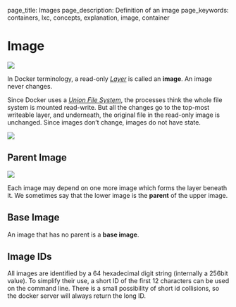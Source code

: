 page_title: Images
page_description: Definition of an image
page_keywords: containers, lxc, concepts, explanation, image, container

Image
=============================================

![](../../_images/docker-filesystems-debian.png)

In Docker terminology, a read-only [*Layer*](../layer/#layer-def) is
called an **image**. An image never changes.

Since Docker uses a [*Union File System*](../layer/#ufs-def), the
processes think the whole file system is mounted read-write. But all the
changes go to the top-most writeable layer, and underneath, the original
file in the read-only image is unchanged. Since images don’t change,
images do not have state.

![](../../_images/docker-filesystems-debianrw.png)

Parent Image
-----------------------------------------------------------

![](../../_images/docker-filesystems-multilayer.png)

Each image may depend on one more image which forms the layer beneath
it. We sometimes say that the lower image is the **parent** of the upper
image.

Base Image
-------------------------------------------------------

An image that has no parent is a **base image**.

Image IDs
-----------------------------------------------------

All images are identified by a 64 hexadecimal digit string (internally a
256bit value). To simplify their use, a short ID of the first 12
characters can be used on the command line. There is a small possibility
of short id collisions, so the docker server will always return the long
ID.
